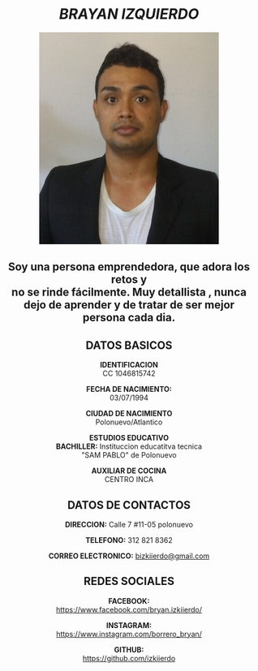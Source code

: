 <center>

# ***BRAYAN IZQUIERDO***

<center>

![](foto.jpg)

</center>

## Soy una persona emprendedora, que adora los retos y<br> no se rinde fácilmente. Muy detallista  , nunca<br> dejo de aprender y de tratar de ser mejor persona cada dia.


## DATOS BASICOS

**IDENTIFICACION** <br>
CC 1046815742

**FECHA DE NACIMIENTO:** <br>
03/07/1994 <br>

**CIUDAD  DE NACIMIENTO** <br>
Polonuevo/Atlantico

**ESTUDIOS EDUCATIVO** <br>
**BACHILLER:** Instituccion educatitva tecnica <br>
"SAM PABLO" de Polonuevo

**AUXILIAR DE COCINA** <br>
CENTRO INCA

## DATOS DE CONTACTOS

**DIRECCION:** Calle 7 #11-05 polonuevo

**TELEFONO:**  312 821 8362

**CORREO ELECTRONICO:**   bizkiierdo@gmail.com

## REDES SOCIALES

**FACEBOOK:** <br>
https://www.facebook.com/bryan.izkiierdo/

**INSTAGRAM:** <br>
https://www.instagram.com/borrero_bryan/

**GITHUB:** <br>
https://github.com/izkiierdo
